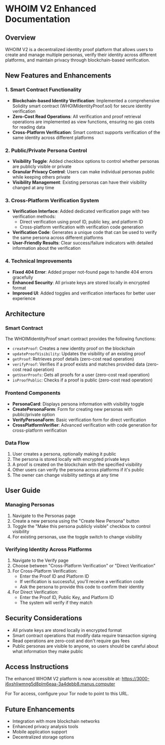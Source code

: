 # WHOIM V2 Enhanced Documentation

## Overview
WHOIM V2 is a decentralized identity proof platform that allows users to create and manage multiple personas, verify their identity across different platforms, and maintain privacy through blockchain-based verification.

## New Features and Enhancements

### 1. Smart Contract Functionality
- **Blockchain-based Identity Verification**: Implemented a comprehensive Solidity smart contract (WHOIMIdentityProof.sol) for secure identity verification
- **Zero-Cost Read Operations**: All verification and proof retrieval operations are implemented as view functions, ensuring no gas costs for reading data
- **Cross-Platform Verification**: Smart contract supports verification of the same identity across different platforms

### 2. Public/Private Persona Control
- **Visibility Toggle**: Added checkbox options to control whether personas are publicly visible or private
- **Granular Privacy Control**: Users can make individual personas public while keeping others private
- **Visibility Management**: Existing personas can have their visibility changed at any time

### 3. Cross-Platform Verification System
- **Verification Interface**: Added dedicated verification page with two verification methods:
  - Direct verification using proof ID, public key, and platform ID
  - Cross-platform verification with verification code generation
- **Verification Code**: Generates a unique code that can be used to verify the same persona across different platforms
- **User-Friendly Results**: Clear success/failure indicators with detailed information about the verification

### 4. Technical Improvements
- **Fixed 404 Error**: Added proper not-found page to handle 404 errors gracefully
- **Enhanced Security**: All private keys are stored locally in encrypted format
- **Improved UI**: Added toggles and verification interfaces for better user experience

## Architecture

### Smart Contract
The WHOIMIdentityProof smart contract provides the following functions:
- `createProof`: Creates a new identity proof on the blockchain
- `updateProofVisibility`: Updates the visibility of an existing proof
- `getProof`: Retrieves proof details (zero-cost read operation)
- `verifyProof`: Verifies if a proof exists and matches provided data (zero-cost read operation)
- `getUserProofs`: Gets all proofs for a user (zero-cost read operation)
- `isProofPublic`: Checks if a proof is public (zero-cost read operation)

### Frontend Components
- **PersonaCard**: Displays persona information with visibility toggle
- **CreatePersonaForm**: Form for creating new personas with public/private option
- **VerifyPersonaForm**: Basic verification form for direct verification
- **CrossPlatformVerifier**: Advanced verification with code generation for cross-platform verification

### Data Flow
1. User creates a persona, optionally making it public
2. The persona is stored locally with encrypted private keys
3. A proof is created on the blockchain with the specified visibility
4. Other users can verify the persona across platforms if it's public
5. The owner can change visibility settings at any time

## User Guide

### Managing Personas
1. Navigate to the Personas page
2. Create a new persona using the "Create New Persona" button
3. Toggle the "Make this persona publicly visible" checkbox to control visibility
4. For existing personas, use the toggle switch to change visibility

### Verifying Identity Across Platforms
1. Navigate to the Verify page
2. Choose between "Cross-Platform Verification" or "Direct Verification"
3. For Cross-Platform Verification:
   - Enter the Proof ID and Platform ID
   - If verification is successful, you'll receive a verification code
   - Ask the persona to provide this code to confirm their identity
4. For Direct Verification:
   - Enter the Proof ID, Public Key, and Platform ID
   - The system will verify if they match

## Security Considerations
- All private keys are stored locally in encrypted format
- Smart contract operations that modify data require transaction signing
- Read operations are zero-cost and don't require gas fees
- Public personas are visible to anyone, so users should be careful about what information they make public

## Access Instructions
The enhanced WHOIM V2 platform is now accessible at:
https://3000-i6xshliwmng5d8plm6eaa-3a4debb8.manus.computer

For Tor access, configure your Tor node to point to this URL.

## Future Enhancements
- Integration with more blockchain networks
- Enhanced privacy analysis tools
- Mobile application support
- Decentralized storage options
